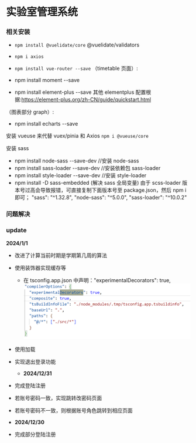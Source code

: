 # 实验室管理系统

### 相关安装

- `npm install @vuelidate/core` @vuelidate/validators
- `npm i axios`
- `npm install vue-router --save`
  （timetable 页面）:

- npm install moment --save
- npm install element-plus --save
  其他 elementplus 配置根据:https://element-plus.org/zh-CN/guide/quickstart.html

（图表部分 graph）:

- npm install echarts --save

安装 vueuse 来代替 vuex/pinia 和 Axios
`npm i @vueuse/core`

安装 sass

- npm install node-sass --save-dev //安装 node-sass
- npm install sass-loader --save-dev //安装依赖包 sass-loader
- npm install style-loader --save-dev //安装 style-loader
- npm install -D sass-embedded
  (解决 sass 全局变量)
  由于 scss-loader 版本号过高会导致报错，可直接复制下面版本号至 package.json，然后 npm i 即可；
  "sass": "^1.32.8",
  "node-sass": "^5.0.0",
  "sass-loader": "^10.0.2"

### 问题解决

### update

**2024/1/1**

- 改进了计算当前时期是学期第几周的算法
- 使用装饰器实现缓存等

  - 在 tsconfig.app.json 中声明："experimentalDecorators": true,
    ![](./img/image.png)

- 使用加载
- 实现退出登录功能

  - **2024/12/31**

- 完成登陆注册
- 若账号密码一致，实现跳转改密码页面
- 若账号密码不一致，则根据账号角色跳转到相应页面
- **2024/12/30**

- 完成部分登陆注册
